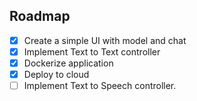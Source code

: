 
## Roadmap

- [x] Create a simple UI with model and chat
- [x] Implement Text to Text controller
- [x] Dockerize application
- [x] Deploy to cloud
- [ ] Implement Text to Speech controller.